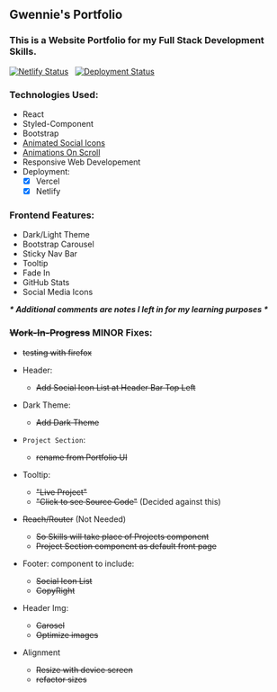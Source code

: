 
## Gwennie's Portfolio
### This is a Website Portfolio for my Full Stack Development Skills.
<Dec2020>
<DeployOnVercel20210108>
<DeployOnNetlify20210109>

[![Netlify Status](https://api.netlify.com/api/v1/badges/aed5ba6e-38ab-46c0-97df-82e2c4136e8b/deploy-status)](https://app.netlify.com/sites/geeeedev/deploys)&nbsp;&nbsp;
[![Deployment Status](https://img.shields.io/endpoint?url=https://devx.sh/api/deployment)](https://devx.sh)


### Technologies Used:
- React
- Styled-Component
- Bootstrap
- [Animated Social Icons](https://meko-deng.github.io/react-animated-social-icons/)
- [Animations On Scroll](https://dbramwell.github.io/react-animate-on-scroll/)
- Responsive Web Developement
- Deployment: 
    - [X] Vercel
    - [X] Netlify

### Frontend Features:
- Dark/Light Theme
- Bootstrap Carousel
- Sticky Nav Bar
- Tooltip
- Fade In
- GitHub Stats
- Social Media Icons

***\* Additional comments are notes I left in for my learning purposes \****

### ~~Work-In-Progress~~ MINOR Fixes:

- ~~testing with firefox~~

- Header:
    - ~~Add Social Icon List at Header Bar Top Left~~

- Dark Theme:
    - ~~Add Dark Theme~~

- `Project Section`:
    - ~~rename from Portfolio UI~~

- Tooltip:
    - ~~"Live Project"~~
    - ~~"Click to see Source Code"~~ (Decided against this)
    
- ~~Reach/Router~~ (Not Needed)
    - ~~So Skills will take place of Projects component~~
    - ~~Project Section component as default front page~~

- Footer: component to include:
    - ~~Social Icon List~~
    - ~~CopyRight~~

- Header Img:
    - ~~Carosel~~  
    - ~~Optimize images~~

- Alignment 
    - ~~Resize with device screen~~
    - ~~refactor sizes~~


